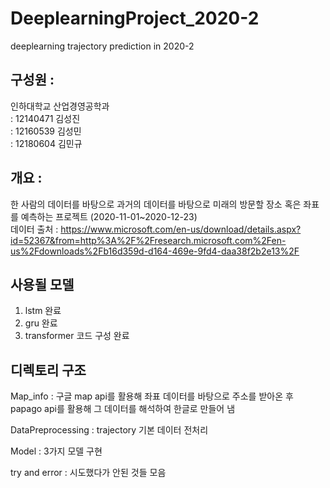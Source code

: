 # DeeplearningProject_2020-2
deeplearning trajectory prediction in 2020-2

## 구성원 :
인하대학교 산업경영공학과<br>
: 12140471 김성진 <br>
: 12160539 김성민 <br>
: 12180604 김민규 <br>

## 개요 :

한 사람의 데이터를 바탕으로 과거의 데이터를 바탕으로 미래의 방문할 장소 혹은 좌표를 예측하는 프로젝트 (2020-11-01~2020-12-23)<br>
데이터 출처 : https://www.microsoft.com/en-us/download/details.aspx?id=52367&from=http%3A%2F%2Fresearch.microsoft.com%2Fen-us%2Fdownloads%2Fb16d359d-d164-469e-9fd4-daa38f2b2e13%2F

## 사용될 모델
1. lstm 완료
2. gru 완료
3. transformer 코드 구성 완료

## 디렉토리 구조
Map_info : 
구글 map api를 활용해 좌표 데이터를 바탕으로 주소를 받아온 후 papago api를 활용해 그 데이터를 해석하여 한글로 만들어 냄 

DataPreprocessing : trajectory 기본 데이터 전처리

Model : 3가지 모델 구현

try and error : 시도했다가 안된 것들 모음

